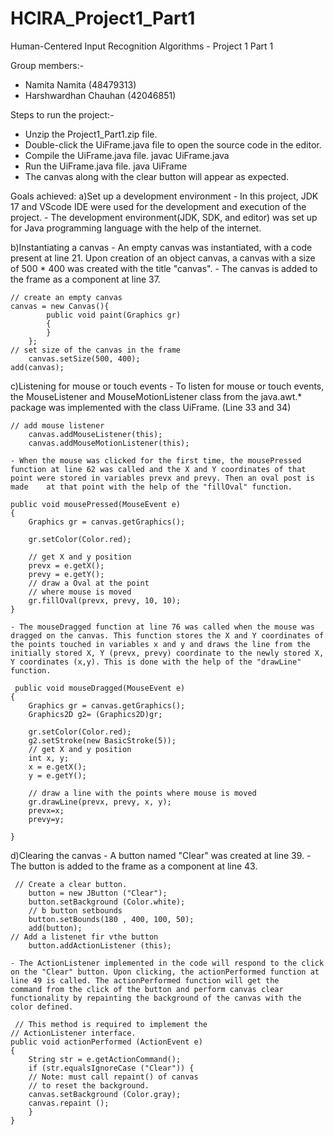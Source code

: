 # HCIRA_Project1_Part1
Human-Centered Input Recognition Algorithms - Project 1 Part 1

Group members:-
- Namita Namita (48479313)
- Harshwardhan Chauhan (42046851)

Steps to run the project:-
- Unzip the Project1_Part1.zip file.
- Double-click the UiFrame.java file to open the source code in the editor.
- Compile the UiFrame.java file.
  javac UiFrame.java
- Run the UiFrame.java file.
  java UiFrame
- The canvas along with the clear button will appear as expected.

Goals achieved:
a)Set up a development environment 
	- In this project, JDK 17 and VScode IDE were used for the development and execution of the project.
	- The development environment(JDK, SDK, and editor) was set up for Java programming language with the help of the internet.

b)Instantiating a canvas
	- An empty canvas was instantiated, with a code present at line 21. Upon creation of an object canvas, a canvas with a size of 500 * 400 was created with the title "canvas".
	- The canvas is added to the frame as a component at line 37.

	// create an empty canvas
	canvas = new Canvas(){
            public void paint(Graphics gr)
            {  
            }
        };
	// set size of the canvas in the frame
        canvas.setSize(500, 400);
	add(canvas);

c)Listening for mouse or touch events
	- To listen for mouse or touch events, the MouseListener and MouseMotionListener class from the java.awt.* package was implemented with the class UiFrame. (Line 33 and 34)

	// add mouse listener
        canvas.addMouseListener(this);
        canvas.addMouseMotionListener(this);

	- When the mouse was clicked for the first time, the mousePressed function at line 62 was called and the X and Y coordinates of that point were stored in variables prevx and prevy. Then an oval post is made 	  at that point with the help of the "fillOval" function.

	public void mousePressed(MouseEvent e)
    {
        Graphics gr = canvas.getGraphics();
 
        gr.setColor(Color.red);
 
        // get X and y position
        prevx = e.getX();
        prevy = e.getY();
        // draw a Oval at the point
        // where mouse is moved
        gr.fillOval(prevx, prevy, 10, 10);
    }

	- The mouseDragged function at line 76 was called when the mouse was dragged on the canvas. This function stores the X and Y coordinates of the points touched in variables x and y and draws the line from the 	  initially stored X, Y (prevx, prevy) coordinate to the newly stored X, Y coordinates (x,y). This is done with the help of the "drawLine" function.

	 public void mouseDragged(MouseEvent e)
    {
        Graphics gr = canvas.getGraphics();
        Graphics2D g2= (Graphics2D)gr;
       
        gr.setColor(Color.red);
        g2.setStroke(new BasicStroke(5));
        // get X and y position
        int x, y;
        x = e.getX();
        y = e.getY();
 
        // draw a line with the points where mouse is moved
        gr.drawLine(prevx, prevy, x, y);
        prevx=x;
        prevy=y;
        
    }

	

d)Clearing the canvas
	- A button named "Clear" was created at line 39.
	- The button is added to the frame as a component at line 43.

	 // Create a clear button. 
	    button = new JButton ("Clear");
	    button.setBackground (Color.white);
        // b button setbounds
        button.setBounds(180 , 400, 100, 50);
        add(button);
	// Add a listenet fir vthe button
        button.addActionListener (this);

	- The ActionListener implemented in the code will respond to the click on the "Clear" button. Upon clicking, the actionPerformed function at line 49 is called. The actionPerformed function will get the 	  command from the click of the button and perform canvas clear functionality by repainting the background of the canvas with the color defined.

     // This method is required to implement the  
    // ActionListener interface. 
    public void actionPerformed (ActionEvent e)
    {
	    String str = e.getActionCommand();
        if (str.equalsIgnoreCase ("Clear")) {
	    // Note: must call repaint() of canvas 
	    // to reset the background. 
	    canvas.setBackground (Color.gray);
	    canvas.repaint ();
	    }
    }
